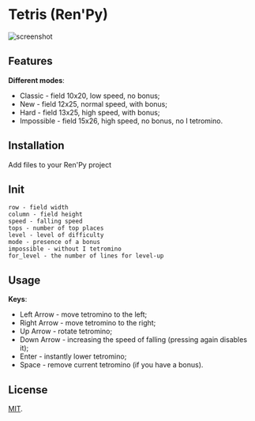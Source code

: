 # Tetris (Ren'Py)
![screenshot](https://pp.userapi.com/c849416/v849416003/dc39a/luZjOyp1dgg.jpg)

## Features
**Different modes**:
- Classic - field 10x20, low speed, no bonus;
- New - field 12x25, normal speed, with bonus;
- Hard - field 13x25, high speed, with bonus;
- Impossible - field 15x26, high speed, no bonus, no I tetromino.

## Installation
Add files to your Ren'Py project

## Init
```
row - field width
column - field height
speed - falling speed
tops - number of top places
level - level of difficulty
mode - presence of a bonus
impossible - without I tetromino
for_level - the number of lines for level-up
```

## Usage
**Keys**:
- Left Arrow - move tetromino to the left;
- Right Arrow - move tetromino to the right;
- Up Arrow - rotate tetromino;
- Down Arrow - increasing the speed of falling (pressing again disables it);
- Enter - instantly lower tetromino;
- Space - remove current tetromino (if you have a bonus).

## License
[MIT](https://github.com/sDextra/tetris/blob/master/LICENSE/).
